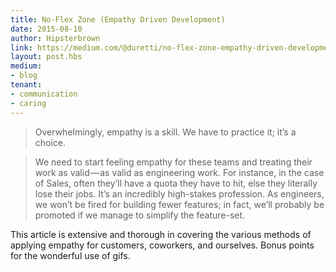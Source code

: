 ```yaml
---
title: No-Flex Zone (Empathy Driven Development)
date: 2015-08-10
author: Hipsterbrown
link: https://medium.com/@duretti/no-flex-zone-empathy-driven-development-aebf4d8cf7cf
layout: post.hbs
medium:
- blog
tenant:
- communication
- caring
---
```


> Overwhelmingly, empathy is a skill. We have to practice it; it’s a choice.

<p class="m0"></p>

> We need to start feeling empathy for these teams and treating their work as valid — as valid as engineering work. For instance, in the case of Sales, often they’ll have a quota they have to hit, else they literally lose their jobs. It’s an incredibly high-stakes profession. As engineers, we won’t be fired for building fewer features; in fact, we’ll probably be promoted if we manage to simplify the feature-set.

This article is extensive and thorough in covering the various methods of applying empathy for customers, coworkers, and ourselves. Bonus points for the wonderful use of gifs.
